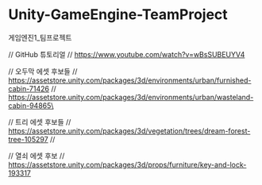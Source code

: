 # Unity-GameEngine-TeamProject
게임엔진1_팀프로젝트

// GitHub 튜토리얼
// https://www.youtube.com/watch?v=wBsSUBEUYV4

// 오두막 에셋 후보들
// https://assetstore.unity.com/packages/3d/environments/urban/furnished-cabin-71426
// https://assetstore.unity.com/packages/3d/environments/urban/wasteland-cabin-94865\

// 트리 에셋 후보들
// https://assetstore.unity.com/packages/3d/vegetation/trees/dream-forest-tree-105297
// 

// 열쇠 에셋 후보
// https://assetstore.unity.com/packages/3d/props/furniture/key-and-lock-193317

